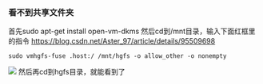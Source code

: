 
### 看不到共享文件夹
首先sudo apt-get install open-vm-dkms
然后cd到/mnt目录，输入下面红框里的指令
https://blog.csdn.net/Aster_97/article/details/95509698
```shell
sudo vmhgfs-fuse .host:/ /mnt/hgfs -o allow_other -o nonempty
```
![](ubuntu%2018.06%20安装%20踩坑-1666696700049.jpeg)
然后再cd到hgfs目录，就能看到了